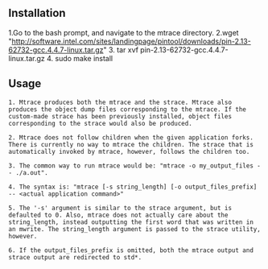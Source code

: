 Installation
------------

1.Go to the bash prompt, and navigate to the mtrace directory.
2.wget "http://software.intel.com/sites/landingpage/pintool/downloads/pin-2.13-62732-gcc.4.4.7-linux.tar.gz"
3. tar xvf pin-2.13-62732-gcc.4.4.7-linux.tar.gz
4. sudo make install

Usage
-----
	1. Mtrace produces both the mtrace and the strace. Mtrace also produces the object dump files corresponding to the mtrace. If the custom-made strace has been previously installed, object files corresponding to the strace would also be produced.

	2. Mtrace does not follow children when the given application forks. There is currently no way to mtrace the children. The strace that is automatically invoked by mtrace, however, follows the children too.

	3. The common way to run mtrace would be: "mtrace -o my_output_files -- ./a.out".

	4. The syntax is: "mtrace [-s string_length] [-o output_files_prefix] -- <actual application command>"

	5. The '-s' argument is similar to the strace argument, but is defaulted to 0. Also, mtrace does not actually care about the string_length, instead outputting the first word that was written in an mwrite. The string_length argument is passed to the strace utility, however.

	6. If the output_files_prefix is omitted, both the mtrace output and strace output are redirected to std*.
